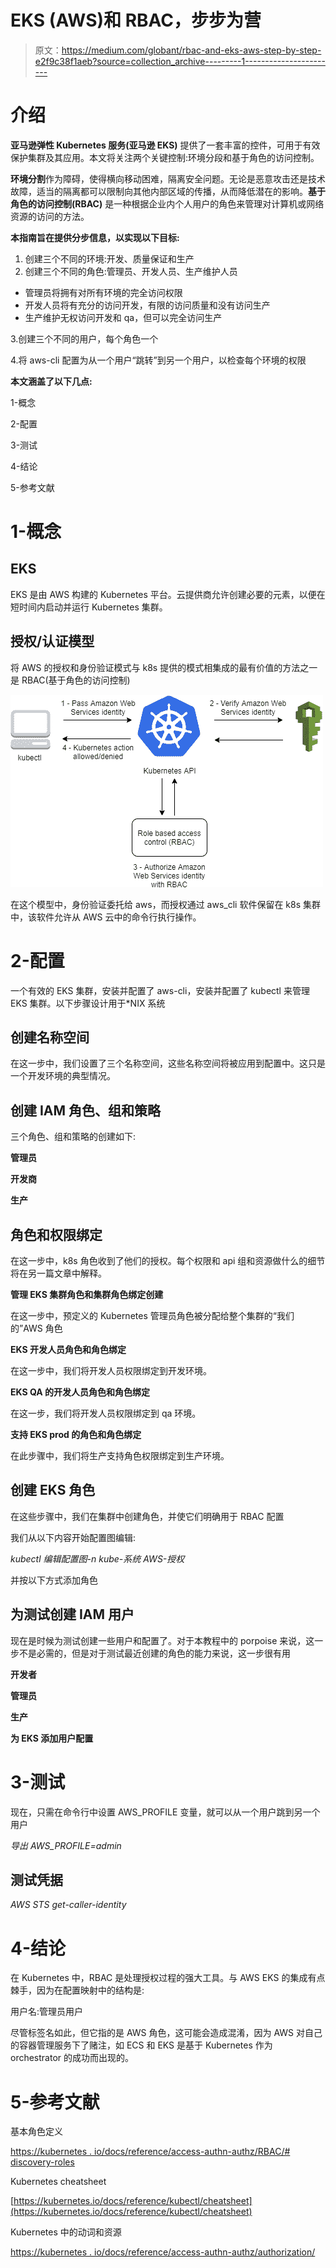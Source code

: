 # EKS (AWS)和 RBAC，步步为营

> 原文：<https://medium.com/globant/rbac-and-eks-aws-step-by-step-e2f9c38f1aeb?source=collection_archive---------1----------------------->

# 介绍

**亚马逊弹性 Kubernetes 服务(亚马逊 EKS)** 提供了一套丰富的控件，可用于有效保护集群及其应用。本文将关注两个关键控制:环境分段和基于角色的访问控制。

**环境分割**作为障碍，使得横向移动困难，隔离安全问题。无论是恶意攻击还是技术故障，适当的隔离都可以限制向其他内部区域的传播，从而降低潜在的影响。**基于角色的访问控制(RBAC)** 是一种根据企业内个人用户的角色来管理对计算机或网络资源的访问的方法。

**本指南旨在提供分步信息，以实现以下目标:**

1.  创建三个不同的环境:开发、质量保证和生产
2.  创建三个不同的角色:管理员、开发人员、生产维护人员

*   管理员将拥有对所有环境的完全访问权限
*   开发人员将有充分的访问开发，有限的访问质量和没有访问生产
*   生产维护无权访问开发和 qa，但可以完全访问生产

3.创建三个不同的用户，每个角色一个

4.将 aws-cli 配置为从一个用户“跳转”到另一个用户，以检查每个环境的权限

**本文涵盖了以下几点:**

1-概念

2-配置

3-测试

4-结论

5-参考文献

# 1-概念

## EKS

EKS 是由 AWS 构建的 Kubernetes 平台。云提供商允许创建必要的元素，以便在短时间内启动并运行 Kubernetes 集群。

## 授权/认证模型

将 AWS 的授权和身份验证模式与 k8s 提供的模式相集成的最有价值的方法之一是 RBAC(基于角色的访问控制)

![](img/b7365f2c808c7ed8f19307cf7a6149c0.png)

在这个模型中，身份验证委托给 aws，而授权通过 aws_cli 软件保留在 k8s 集群中，该软件允许从 AWS 云中的命令行执行操作。

# 2-配置

一个有效的 EKS 集群，安装并配置了 aws-cli，安装并配置了 kubectl 来管理 EKS 集群。以下步骤设计用于*NIX 系统

## 创建名称空间

在这一步中，我们设置了三个名称空间，这些名称空间将被应用到配置中。这只是一个开发环境的典型情况。

## 创建 IAM 角色、组和策略

三个角色、组和策略的创建如下:

**管理员**

**开发商**

**生产**

## 角色和权限绑定

在这一步中，k8s 角色收到了他们的授权。每个权限和 api 组和资源做什么的细节将在另一篇文章中解释。

**管理 EKS 集群角色和集群角色绑定创建**

在这一步中，预定义的 Kubernetes 管理员角色被分配给整个集群的“我们的”AWS 角色

**EKS 开发人员角色和角色绑定**

在这一步中，我们将开发人员权限绑定到开发环境。

**EKS QA 的开发人员角色和角色绑定**

在这一步，我们将开发人员权限绑定到 qa 环境。

**支持 EKS prod 的角色和角色绑定**

在此步骤中，我们将生产支持角色权限绑定到生产环境。

## 创建 EKS 角色

在这些步骤中，我们在集群中创建角色，并使它们明确用于 RBAC 配置

我们从以下内容开始配置图编辑:

*kubectl 编辑配置图-n kube-系统 AWS-授权*

并按以下方式添加角色

## 为测试创建 IAM 用户

现在是时候为测试创建一些用户和配置了。对于本教程中的 porpoise 来说，这一步不是必需的，但是对于测试最近创建的角色的能力来说，这一步很有用

**开发者**

**管理员**

**生产**

**为 EKS 添加用户配置**

# 3-测试

现在，只需在命令行中设置 AWS_PROFILE 变量，就可以从一个用户跳到另一个用户

*导出 AWS_PROFILE=admin*

## 测试凭据

*AWS STS get-caller-identity*

# 4-结论

在 Kubernetes 中，RBAC 是处理授权过程的强大工具。与 AWS EKS 的集成有点棘手，因为在配置映射中的结构是:

用户名:管理员用户

尽管标签名如此，但它指的是 AWS 角色，这可能会造成混淆，因为 AWS 对自己的容器管理服务下了赌注，如 ECS 和 EKS 是基于 Kubernetes 作为 orchestrator 的成功而出现的。

# 5-参考文献

基本角色定义

[https://kubernetes . io/docs/reference/access-authn-authz/RBAC/# discovery-roles](https://kubernetes.io/docs/reference/access-authn-authz/rbac/#discovery-roles)

Kubernetes cheatsheet

[https://kubernetes.io/docs/reference/kubectl/cheatsheet](https://kubernetes.io/docs/reference/kubectl/cheatsheet)

Kubernetes 中的动词和资源

[https://kubernetes . io/docs/reference/access-authn-authz/authorization/](https://kubernetes.io/docs/reference/access-authn-authz/authorization/)